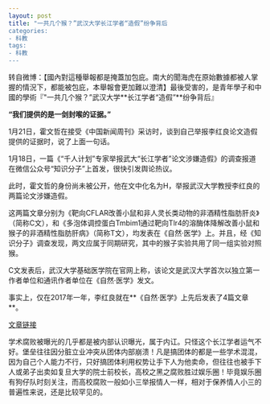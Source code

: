 ```yaml
---
layout: post
title: "一共几个猴？”武汉大学长江学者“造假”纷争背后
categories:
- 科教
tags:
- 科教
---
```


转自微博：【國內對這種舉報都是掩蓋加包庇。南大的聞海虎在原始數據都被人掌握的情況下，都能被包庇，本舉報會更加難以澄清】最後受害的，是青年學子和中國的學術『"一共几个猴？”武汉大学**长江学者“造假”**纷争背后』

**“我们提供的是一剑封喉的证据。”**



1月21日，霍文哲在接受《中国新闻周刊》采访时，谈到自己举报李红良论文造假提供的证据时，说了上面一句话。



1月18日，一篇《“千人计划”专家举报武大“长江学者”论文涉嫌造假》的调查报道在微信公众号“知识分子”上首发，很快引发舆论热议。



此时，霍文哲的身份尚未被公开，他在文中化名为H，举报武汉大学教授李红良的两篇论文涉嫌造假。



这两篇文章分别为《靶向CFLAR改善小鼠和非人灵长类动物的非酒精性脂肪肝炎》（简称C文），和《多泡体调控蛋白Tmbim1通过靶向Tlr4的溶酶体降解改善小鼠和猴子的非酒精性脂肪肝病》（简称T文），均发表在《自然·医学》上。并且，经《知识分子》调查发现，两文应属于同期研究，其中的猴子实验共用了同一组实验对照猴。



C文发表后，武汉大学基础医学院在官网上称，该论文是武汉大学首次以独立第一作者单位和通讯作者单位在《自然·医学》发文。



事实上，仅在2017年一年，李红良就在**《自然·医学》上先后发表了4篇文章**。

[文章链接](http://mp.weixin.qq.com/s?__biz=MjM5MDU1Mzg3Mw==&mid=2651209060&idx=1&sn=de77ca8a75d1cbf043d72688e5963c28)

学术腐败被曝光的几乎都是被内部认识曝光，属于内讧。只怪这个长江学者运气不好。堡垒往往因分脏立业冲突从团体内部崩溃！凡是搞团体的都是一些学术混混，因为自己个人能力不行，只好搞团体利用权势让手下人为他卖命，但往往也被手下人或弟子出卖如复旦大学的院士前校长，高校之黑之腐败胜过娱乐圈！毕竟娱乐圈有狗仔队时刻关注，而高校腐败一般如小三举报情人一样，相对于保养情人小三的普遍性来说，还是比较罕见的。